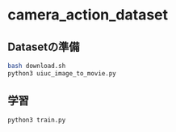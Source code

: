 # camera_action_dataset

## Datasetの準備
```bash
bash download.sh
python3 uiuc_image_to_movie.py
```

## 学習
```
python3 train.py
```
